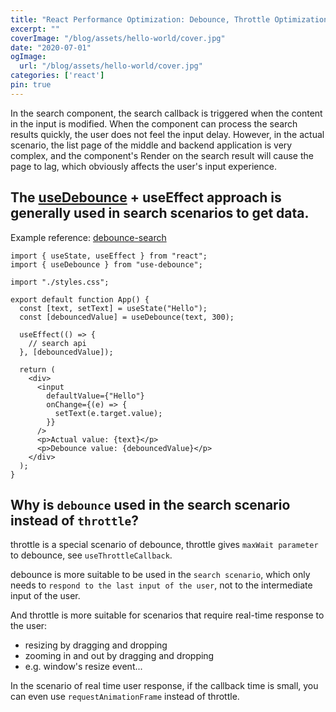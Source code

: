 ```yaml
---
title: "React Performance Optimization: Debounce, Throttle Optimization for Frequently Triggered Callbacks"
excerpt: ""
coverImage: "/blog/assets/hello-world/cover.jpg"
date: "2020-07-01"
ogImage:
  url: "/blog/assets/hello-world/cover.jpg"
categories: ['react']
pin: true
---
```


In the search component, the search callback is triggered when the content in the input is modified.
When the component can process the search results quickly, the user does not feel the input delay.
However, in the actual scenario, the list page of the middle and backend application is very complex, and the component's Render on the search result will cause the page to lag, which obviously affects the user's input experience.

## The [useDebounce](https://github.com/xnimorz/use-debounce#simple-values-debouncing) + useEffect approach is generally used in search scenarios to get data.

Example reference: [debounce-search](https://codesandbox.io/s/debounce-search-btuyxd)

```
import { useState, useEffect } from "react";
import { useDebounce } from "use-debounce";

import "./styles.css";

export default function App() {
  const [text, setText] = useState("Hello");
  const [debouncedValue] = useDebounce(text, 300);

  useEffect(() => {
    // search api
  }, [debouncedValue]);

  return (
    <div>
      <input
        defaultValue={"Hello"}
        onChange={(e) => {
          setText(e.target.value);
        }}
      />
      <p>Actual value: {text}</p>
      <p>Debounce value: {debouncedValue}</p>
    </div>
  );
}
```

## Why is `debounce` used in the search scenario instead of `throttle`?

throttle is a special scenario of debounce, throttle gives `maxWait parameter` to debounce, see `useThrottleCallback`.

debounce is more suitable to be used in the `search scenario`, which only needs to `respond to the last input of the user`, not to the intermediate input of the user.

And throttle is more suitable for scenarios that require real-time response to the user:

- resizing by dragging and dropping
- zooming in and out by dragging and dropping
- e.g. window's resize event...

In the scenario of real time user response, if the callback time is small, you can even use `requestAnimationFrame` instead of throttle.
